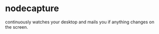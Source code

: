 nodecapture
===========

continuously watches your desktop and mails you if anything changes on the screen.

